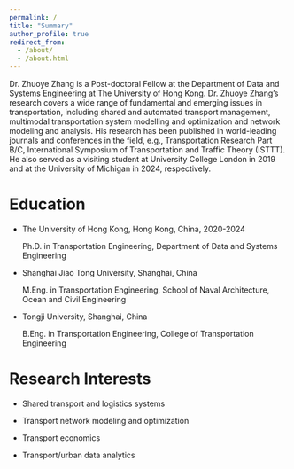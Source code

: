 ```yaml
---
permalink: /
title: "Summary"
author_profile: true
redirect_from: 
  - /about/
  - /about.html
---
```


Dr. Zhuoye Zhang is a Post-doctoral Fellow at the Department of Data and Systems Engineering at The University of Hong Kong. Dr. Zhuoye Zhang’s research covers a wide range of fundamental and emerging issues in transportation, including shared and automated transport management, multimodal transportation system modelling and optimization and network modeling and analysis. His research has been published in world-leading journals and conferences in the field, e.g., Transportation Research Part B/C, International Symposium of Transportation and Traffic Theory (ISTTT). He also served as a visiting student at University College London in 2019 and at the University of Michigan in 2024, respectively.


Education
======

* The University of Hong Kong, Hong Kong, China, 2020-2024

  Ph.D. in Transportation Engineering, Department of Data and Systems Engineering

* Shanghai Jiao Tong University, Shanghai, China

  M.Eng. in Transportation Engineering, School of Naval Architecture, Ocean and Civil Engineering

* Tongji University, Shanghai, China

  B.Eng. in Transportation Engineering, College of Transportation Engineering


Research Interests
======

  * Shared transport and logistics systems

  * Transport network modeling and optimization

  * Transport economics

  * Transport/urban data analytics





